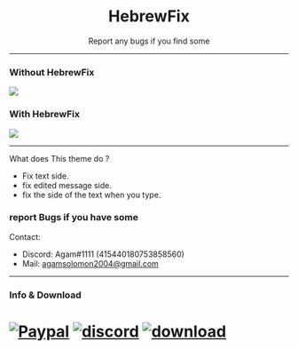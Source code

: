 <h1 align="center">HebrewFix</h1>
<p align="center">Report any bugs if you find some</p>

---
### Without HebrewFix
![](https://i.imgur.com/2Rs0tgr.png)

### With HebrewFix
![](https://i.imgur.com/VEsf2cn.png)

---
What does This theme do ?

+ Fix text side.
+ fix edited message side.
+ fix the side of the text when you type. 

### report Bugs if you have some
Contact: 
+ Discord: Agam#1111 (415440180753858560)
+ Mail: agamsolomon2004@gmail.com

---

### Info & Download

# [![Paypal][paypal-badge]][paypal-link] [![discord][discord-badge]][discord-link] [![download][download-badge]][download-link]
[paypal-badge]: https://i.imgur.com/5t3KoYl.png
[paypal-link]: https://www.paypal.me/agamsolomon0011
[discord-badge]: https://i.imgur.com/YoAYtqc.png
[discord-link]: https://mega.nz/#!8spCyAjZ!X9Cbt32ibAHdiBytxWBWTsLcVWKrkEo0ttWNOTiAwkM
[download-badge]: https://i.imgur.com/Anw6ncb.png
[download-link]: https://discord.gg/JC9rT64
